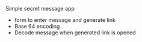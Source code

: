 Simple secret message app

- form to enter message and generate link
- Base 64 encoding
- Decode message when generated link is opened